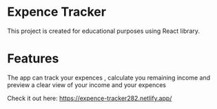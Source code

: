 # Expence Tracker

This project is created for educational purposes using React library.

# Features

The app can track your expences , calculate you remaining income and preview a clear view of your income and your expences

Check it out here: https://expence-tracker282.netlify.app/

